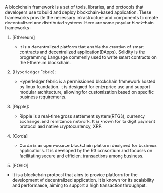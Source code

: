 A blockchain framework is a set of tools, libraries, and protocols that developers use to build and deploy blockchain-based application. These frameworks provide the necessary infrastructure and components to create decentralized and distributed systems.
Here are some popular blockchain frameworks-
1. [Ethereum]
   - It is a decentralized platform that enable the creation of smart contracts and decentralized application(DApps). Solidity is the programming Language commenly used to write smart contracts on the Ethereum blockchain.
  
2. [Hyperledger Febric]:
   - Hyperledger febric is a permissioned blockchain framework hosted by linux foundation. It is designed for enterprice use and support modular architecture, allowing for customization based on specific business requirements.

3. [Ripple]:
   - Ripple is a real-time gross settlement system(RTGS), currency exchange, and remittance network. It is known for its digit payment protocol and native cryptocurrency, XRP.

4. [Corda]
   - Corda is an open-source blockchain platform designed for business applications. It is developed by the R3 consortium and focuses on facilitating secure and efficient transactions among business.

5. [EOSIO]
 - It is a blockchain protocol that aims to provide platform for the development of decentralized application. It is known for its scalability and performance, aiming to support a high transaction throughput.
     
